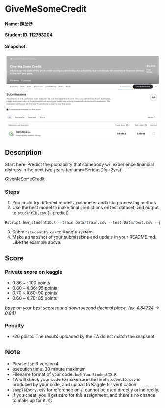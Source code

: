 # GiveMeSomeCredit
#### Name: 陳品伃
#### Student ID: 112753204
#### Snapshot:
![](image/112753204_kaggle_snapshot.png)

## Description
Start here! Predict the probability that somebody will experience financial distress in the next two years (column=SeriousDlqin2yrs).

[GiveMeSomeCredit](https://www.kaggle.com/c/GiveMeSomeCredit/overview)

### Steps
1. You could try different models, parameter and data processing methos.
2. Use the best model to make final predictions on test dataset,  and output to `studentID.csv` (--predict)
   
```R
Rscript hw6_studentID.R --train Data/train.csv --test Data/test.csv --predict studentID.csv
```

3. Submit `studentID.csv` to Kaggle system.
4. Make a snapshot of your submissions and update in your README.md.  Like the example above.

## Score
### Private score on kaggle
- 0.86 ~ : 100 points
- 0.80 ~ 0.86: 95 points
- 0.70 ~ 0.80: 90 points
- 0.60 ~ 0.70: 85 points

_base on your best score round down second decimal place. (ex. 0.84724 -> 0.84)_

### Penalty
- -20 points: The results uploaded by the TA do not match the snapshot.

## Note
- Please use R version 4
- execution time: 30 minute maximum
- Filename format of your code: `hw6_YourStudentID.R`
- TA will check your code to make sure the final `studentID.csv` is produced by your code, and upload to Kaggle for verification.
- `sampleEntry.csv` for reference only,  cannot be used directly or indirectly.
- If you cheat, you'll get zero for this assignment, and there's no chance to make up for it. 😠
